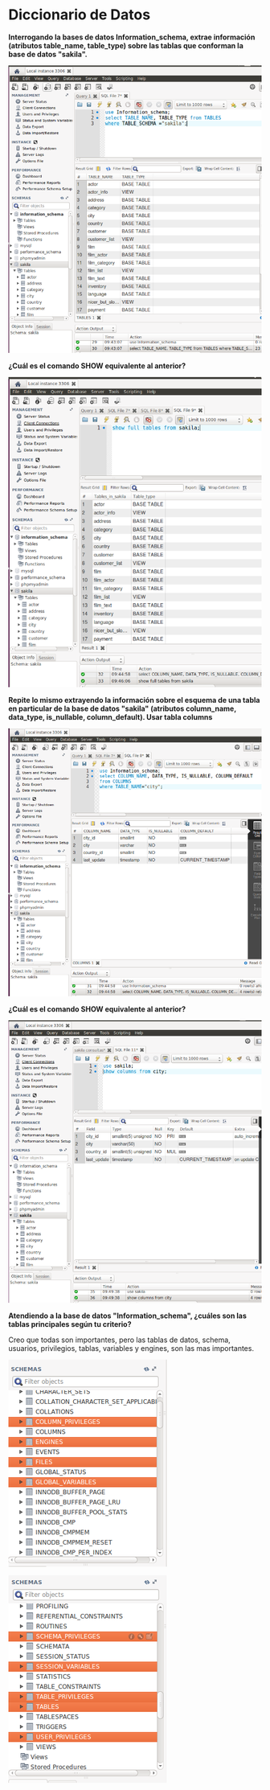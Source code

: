 # Diccionario de Datos

**Interrogando la bases de datos Information_schema, extrae información (atributos table_name, table_type) sobre las tablas que conforman la base de datos "sakila".**

![](imagen/1.PNG)

**¿Cuál es el comando SHOW equivalente al anterior?**

![](imagen/2.PNG)

**Repite lo mismo extrayendo la información sobre el esquema de una tabla en particular de la base de datos "sakila" (atributos column_name, data_type, is_nullable, column_default). Usar tabla columns**

![](imagen/3.PNG)


**¿Cuál es el comando SHOW equivalente al anterior?**

![](imagen/4.PNG)

**Atendiendo a la base de datos "Information_schema", ¿cuáles son las tablas principales según tu criterio?**

Creo que todas son importantes, pero las tablas de datos, schema, usuarios, privilegios, tablas, variables y engines, son las mas importantes.

![](imagen/5.PNG)

![](imagen/6.PNG)
